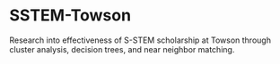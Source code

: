 # SSTEM-Towson
Research into effectiveness of S-STEM scholarship at Towson through cluster analysis, decision trees, and near neighbor matching.

